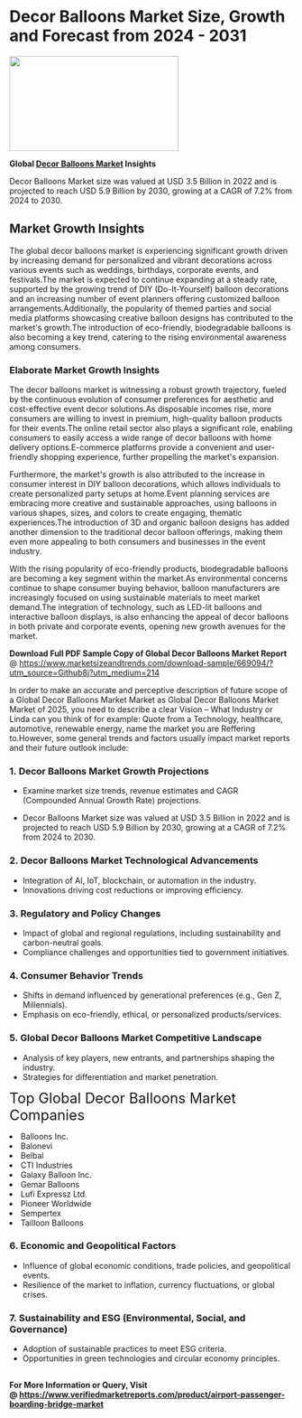 <H1>Decor Balloons Market Size, Growth and Forecast from 2024 - 2031</H1><img class="aligncenter size-medium wp-image-584254" src="https://thirdeyenews.in/wp-content/uploads/2024/09/Global-Market-Research-300x168.jpeg" alt="" width="300" height="168" /><p><strong>Global&nbsp;<a href="https://www.marketsizeandtrends.com/download-sample/669094/?utm_source=Github8j?utm_medium=214">Decor Balloons Market</a> Insights</strong></p><p>Decor Balloons Market size was valued at USD 3.5 Billion in 2022 and is projected to reach USD 5.9 Billion by 2030, growing at a CAGR of 7.2% from 2024 to 2030.</p><p><h2>Market Growth Insights</h2> <p>The global decor balloons market is experiencing significant growth driven by increasing demand for personalized and vibrant decorations across various events such as weddings, birthdays, corporate events, and festivals.The market is expected to continue expanding at a steady rate, supported by the growing trend of DIY (Do-It-Yourself) balloon decorations and an increasing number of event planners offering customized balloon arrangements.Additionally, the popularity of themed parties and social media platforms showcasing creative balloon designs has contributed to the market's growth.The introduction of eco-friendly, biodegradable balloons is also becoming a key trend, catering to the rising environmental awareness among consumers.</p> <h3>Elaborate Market Growth Insights</h3> <p>The decor balloons market is witnessing a robust growth trajectory, fueled by the continuous evolution of consumer preferences for aesthetic and cost-effective event decor solutions.As disposable incomes rise, more consumers are willing to invest in premium, high-quality balloon products for their events.The online retail sector also plays a significant role, enabling consumers to easily access a wide range of decor balloons with home delivery options.E-commerce platforms provide a convenient and user-friendly shopping experience, further propelling the market's expansion.</p> <p>Furthermore, the market's growth is also attributed to the increase in consumer interest in DIY balloon decorations, which allows individuals to create personalized party setups at home.Event planning services are embracing more creative and sustainable approaches, using balloons in various shapes, sizes, and colors to create engaging, thematic experiences.The introduction of 3D and organic balloon designs has added another dimension to the traditional decor balloon offerings, making them even more appealing to both consumers and businesses in the event industry.</p> <p>With the rising popularity of eco-friendly products, biodegradable balloons are becoming a key segment within the market.As environmental concerns continue to shape consumer buying behavior, balloon manufacturers are increasingly focused on using sustainable materials to meet market demand.The integration of technology, such as LED-lit balloons and interactive balloon displays, is also enhancing the appeal of decor balloons in both private and corporate events, opening new growth avenues for the market.</p> <p><span class=""><strong>Download Full PDF Sample Copy of Global Decor Balloons Market Report</strong> @ <a href="https://www.marketsizeandtrends.com/download-sample/669094/?utm_source=Github8j?utm_medium=214" target="_blank">https://www.marketsizeandtrends.com/download-sample/669094/?utm_source=Github8j?utm_medium=214</a></span></p><p>In order to make an accurate and perceptive description of future scope of a Global&nbsp;Decor Balloons Market Market as Global&nbsp;Decor Balloons Market Market of 2025, you need to describe a clear Vision &ndash; What Industry or Linda can you think of for example: Quote from a Technology, healthcare, automotive, renewable energy, name the market you are Reffering to.However, some general trends and factors usually impact market reports and their future outlook include:</p><h3>1.&nbsp;<strong>Decor Balloons Market Growth Projections</strong></h3><ul><li>Examine market size trends, revenue estimates and CAGR (Compounded Annual Growth Rate) projections.</li><li><p>Decor Balloons Market size was valued at USD 3.5 Billion in 2022 and is projected to reach USD 5.9 Billion by 2030, growing at a CAGR of 7.2% from 2024 to 2030.</p></li></ul><h3>2.&nbsp;<strong>Decor Balloons Market Technological Advancements</strong></h3><ul><li>Integration of AI, IoT, blockchain, or automation in the industry.</li><li>Innovations driving cost reductions or improving efficiency.</li></ul><h3>3.&nbsp;<strong>Regulatory and Policy Changes</strong></h3><ul><li>Impact of global and regional regulations, including sustainability and carbon-neutral goals.</li><li>Compliance challenges and opportunities tied to government initiatives.</li></ul><h3>4.&nbsp;<strong>Consumer Behavior Trends</strong></h3><ul><li>Shifts in demand influenced by generational preferences (e.g., Gen Z, Millennials).</li><li>Emphasis on eco-friendly, ethical, or personalized products/services.</li></ul><h3>5.&nbsp;<strong>Global Decor Balloons Market Competitive Landscape</strong></h3><ul><li>Analysis of key players, new entrants, and partnerships shaping the industry.</li><li>Strategies for differentiation and market penetration.</li></ul><p data-pm-slice="1 1 []"><span style="color: inherit; font-family: inherit; font-size: 25px;">Top Global Decor Balloons Market Companies</span></p><div class="" data-test-id=""><p><li>Balloons Inc.</li><li> Balonevi</li><li> Belbal</li><li> CTI Industries</li><li> Galaxy Balloon Inc.</li><li> Gemar Balloons</li><li> Lufi Expressz Ltd.</li><li> Pioneer Worldwide</li><li> Sempertex</li><li> Tailloon Balloons</li></p></div><h3>6.&nbsp;<strong>Economic and Geopolitical Factors</strong></h3><ul><li>Influence of global economic conditions, trade policies, and geopolitical events.</li><li>Resilience of the market to inflation, currency fluctuations, or global crises.</li></ul><h3>7.&nbsp;<strong>Sustainability and ESG (Environmental, Social, and Governance)</strong></h3><ul><li>Adoption of sustainable practices to meet ESG criteria.</li><li>Opportunities in green technologies and circular economy principles.</li></ul><h2><strong style="font-size: 14px;">For More Information or Query, Visit @&nbsp;</strong><a style="background-color: #ffffff; font-size: 14px;" href="https://www.marketsizeandtrends.com/report/decor-balloons-market/" target="_blank">https://www.verifiedmarketreports.com/product/airport-passenger-boarding-bridge-market</a></h2>